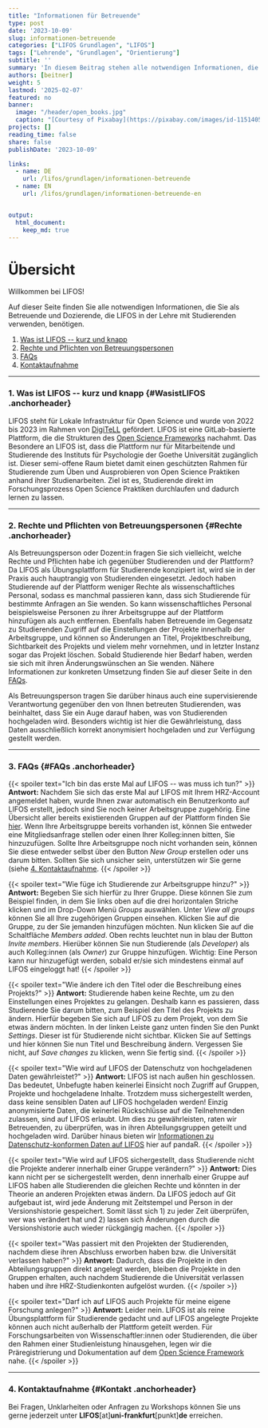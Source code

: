```yaml
---
title: "Informationen für Betreuende" 
type: post
date: '2023-10-09' 
slug: informationen-betreuende
categories: ["LIFOS Grundlagen", "LIFOS"] 
tags: ["Lehrende", "Grundlagen", "Orientierung"] 
subtitle: ''
summary: 'In diesem Beitrag stehen alle notwendigen Informationen, die Sie als Betreuende und Dozierende, die LIFOS in der Lehre verwenden, benötigen. Dies enthät eine kurze Erklärung zu LIFOS, Ihre Rechte und Pflichten, sowie FAQs.' 
authors: [beitner] 
weight: 5
lastmod: '2025-02-07'
featured: no
banner:
  image: "/header/open_books.jpg"
  caption: "[Courtesy of Pixabay](https://pixabay.com/images/id-1151405/)"
projects: []
reading_time: false
share: false
publishDate: '2023-10-09'

links:
  - name: DE
    url: /lifos/grundlagen/informationen-betreuende
  - name: EN
    url: /lifos/grundlagen/informationen-betreuende-en


output:
  html_document:
    keep_md: true
---
```

# Übersicht

Willkommen bei LIFOS! 

Auf dieser Seite finden Sie alle notwendigen Informationen, die Sie als Betreuende und Dozierende, die LIFOS in der Lehre mit Studierenden verwenden, benötigen. 

1. [Was ist LIFOS -- kurz und knapp](#WasistLIFOS)
2. [Rechte und Pflichten von Betreuungspersonen](#Rechte)
3. [FAQs](#FAQs)
4. [Kontaktaufnahme](#Kontakt)

***

### 1. Was ist LIFOS -- kurz und knapp {#WasistLIFOS .anchorheader}

LIFOS steht für Lokale Infrastruktur für Open Science und wurde von 2022 bis 2023 im Rahmen von [DigiTeLL](https://www.uni-frankfurt.de/106206707/Projekt_DigiTeLL) gefördert. LIFOS ist eine GitLab-basierte Plattform, die die Strukturen des [Open Science Frameworks](https://osf.io/) nachahmt. Das Besondere an LIFOS ist, dass die Plattform nur für Mitarbeitende und Studierende des Instituts für Psychologie der Goethe Universität zugänglich ist. Dieser semi-offene Raum bietet damit einen geschützten Rahmen für Studierende zum Üben und Ausprobieren von Open Science Praktiken anhand ihrer Studienarbeiten.  Ziel ist es, Studierende direkt im Forschungsprozess Open Science Praktiken durchlaufen und dadurch lernen zu lassen. 

***

### 2. Rechte und Pflichten von Betreuungspersonen {#Rechte .anchorheader}

Als Betreuungsperson oder Dozent:in fragen Sie sich vielleicht, welche Rechte und Pflichten habe ich gegenüber Studierenden und der Plattform? Da LIFOS als Übungsplattform für Studierende konzipiert ist, wird sie in der Praxis auch hauptrangig von Studierenden eingesetzt. Jedoch haben Studierende auf der Plattform weniger Rechte als wissenschaftliches Personal, sodass es manchmal passieren kann, dass sich Studierende für bestimmte Anfragen an Sie wenden. So kann wissenschaftliches Personal beispielsweise Personen zu ihrer Arbeitsgruppe auf der Plattform hinzufügen als auch entfernen. Ebenfalls haben Betreuende im Gegensatz zu Studierenden Zugriff auf die Einstellungen der Projekte innerhalb der Arbeitsgruppe, und können so Änderungen an Titel, Projektbeschreibung, Sichtbarkeit des Projekts und vielem mehr vornehmen, und in letzter Instanz sogar das Projekt löschen. Sobald Studierende hier Bedarf haben, werden sie sich mit ihren Änderungswünschen an Sie wenden. Nähere Informationen zur konkreten Umsetzung finden Sie auf dieser Seite in den [FAQs](#FAQs).

Als Betreuungsperson tragen Sie darüber hinaus auch eine supervisierende Verantwortung gegenüber den von Ihnen betreuten Studierenden, was beinhaltet, dass Sie ein Auge darauf haben, was von Studierenden hochgeladen wird. Besonders wichtig ist hier die Gewährleistung, dass Daten ausschließlich korrekt anonymisiert hochgeladen und zur Verfügung gestellt werden. 


***

### 3. FAQs {#FAQs .anchorheader}


{{< spoiler text="Ich bin das erste Mal auf LIFOS -- was muss ich tun?" >}}
**Antwort:** Nachdem Sie sich das erste Mal auf LIFOS mit Ihrem HRZ-Account angemeldet haben, wurde Ihnen zwar automatisch ein Benutzerkonto auf LIFOS erstellt, jedoch sind Sie noch keiner Arbeitsgruppe zugehörig. Eine Übersicht aller bereits existierenden Gruppen auf der Plattform finden Sie [hier](https://lifos.uni-frankfurt.de/explore/groups). Wenn Ihre Arbeitsgruppe bereits vorhanden ist, können Sie entweder eine Mitgliedsanfrage stellen oder einen Ihrer Kolleg:innen bitten, Sie hinzuzufügen. Sollte Ihre Arbeitsgruppe noch nicht vorhanden sein, können Sie diese entweder selbst über den Button *New Group* erstellen oder uns darum bitten. Sollten Sie sich unsicher sein, unterstützen wir Sie gerne (siehe [4. Kontaktaufnahme](#Kontakt).
{{< /spoiler >}}

{{< spoiler text="Wie füge ich Studierende zur Arbeitsgruppe hinzu?" >}}
**Antwort:** Begeben Sie sich hierfür zu Ihrer Gruppe. Diese können Sie zum Beispiel finden, in dem Sie links oben auf die drei horizontalen Striche klicken und im Drop-Down Menü *Groups* auswählen. Unter *View all groups* können Sie all Ihre zugehörigen Gruppen einsehen. Klicken Sie auf die Gruppe, zu der Sie jemanden hinzufügen möchten. Nun klicken Sie auf die Schaltfläche *Members added*. Oben rechts leuchtet nun in blau der Button *Invite members*. Hierüber können Sie nun Studierende (als *Developer*) als auch Kolleg:innen (als *Owner*) zur Gruppe hinzufügen. Wichtig: Eine Person kann nur hinzugefügt werden, sobald er/sie sich mindestens einmal auf LIFOS eingeloggt hat!
{{< /spoiler >}}

{{< spoiler text="Wie ändere ich den Titel oder die Beschreibung eines Projekts?" >}}
**Antwort:** Studierende haben keine Rechte, um zu den Einstellungen eines Projektes zu gelangen. Deshalb kann es passieren, dass Studierende Sie darum bitten, zum Beispiel den Titel des Projekts zu ändern. Hierfür begeben Sie sich auf LIFOS zu dem Projekt, von dem Sie etwas ändern möchten. In der linken Leiste ganz unten finden Sie den Punkt *Settings*. Dieser ist für Studierende nicht sichtbar. Klicken Sie auf Settings und hier können Sie nun Titel und Beschreibung ändern. Vergessen Sie nicht, auf *Save changes* zu klicken, wenn Sie fertig sind.
{{< /spoiler >}}

{{< spoiler text="Wie wird auf LIFOS der Datenschutz von hochgeladenen Daten gewährleistet?" >}}
**Antwort:** LIFOS ist nach außen hin geschlossen. Das bedeutet, Unbefugte haben keinerlei Einsicht noch Zugriff auf Gruppen, Projekte und hochgeladene Inhalte. Trotzdem muss sichergestellt werden, dass keine sensiblen Daten auf LIFOS hochgeladen werden! Einzig anonymisierte Daten, die keinerlei Rückschlüsse auf die Teilnehmenden zulassen, sind auf LIFOS erlaubt. Um dies zu gewährleisten, raten wir Betreuenden, zu überprüfen, was in ihren Abteilungsgruppen geteilt und hochgeladen wird. Darüber hinaus bieten wir [Informationen zu Datenschutz-konformen Daten auf LIFOS](https://pandar.netlify.app/lifos/grundlagen/datenschutz/) hier auf pandaR. 
{{< /spoiler >}}

{{< spoiler text="Wie wird auf LIFOS sichergestellt, dass Studierende nicht die Projekte anderer innerhalb einer Gruppe verändern?" >}}
**Antwort:** Dies kann nicht per se sichergestellt werden, denn innerhalb einer Gruppe auf LIFOS haben alle Studierenden die gleichen Rechte und könnten in der Theorie an anderen Projekten etwas ändern. Da LIFOS jedoch auf Git aufgebaut ist, wird jede Änderung mit Zeitstempel und Person in der Versionshistorie gespeichert. Somit lässt sich 1) zu jeder Zeit überprüfen, wer was verändert hat und 2) lassen sich Änderungen durch die Versionshistorie auch wieder rückgängig machen. 
{{< /spoiler >}}

{{< spoiler text="Was passiert mit den Projekten der Studierenden, nachdem diese ihren Abschluss erworben haben bzw. die Universität verlassen haben?" >}}
**Antwort:** Dadurch, dass die Projekte in den Abteilungsgruppen direkt angelegt werden, bleiben die Projekte in den Gruppen erhalten, auch nachdem Studierende die Universität verlassen haben und ihre HRZ-Studienkonten aufgelöst wurden. 
{{< /spoiler >}}

{{< spoiler text="Darf ich auf LIFOS auch Projekte für meine eigene Forschung anlegen?" >}}
**Antwort:** Leider nein. LIFOS ist als reine Übungsplattform für Studierende gedacht und auf LIFOS angelegte Projekte können auch nicht außerhalb der Plattform geteilt werden. Für Forschungsarbeiten von Wissenschaftler:innen oder Studierenden, die über den Rahmen einer Studienleistung hinausgehen, legen wir die Präregistrierung und Dokumentation auf dem [Open Science Framework](https://osf.io/) nahe. 
{{< /spoiler >}}

***

### 4. Kontaktaufnahme {#Kontakt .anchorheader}

Bei Fragen, Unklarheiten oder Anfragen zu Workshops können Sie uns gerne jederzeit unter **LIFOS**[at]**uni-frankfurt**[punkt]**de** erreichen.
